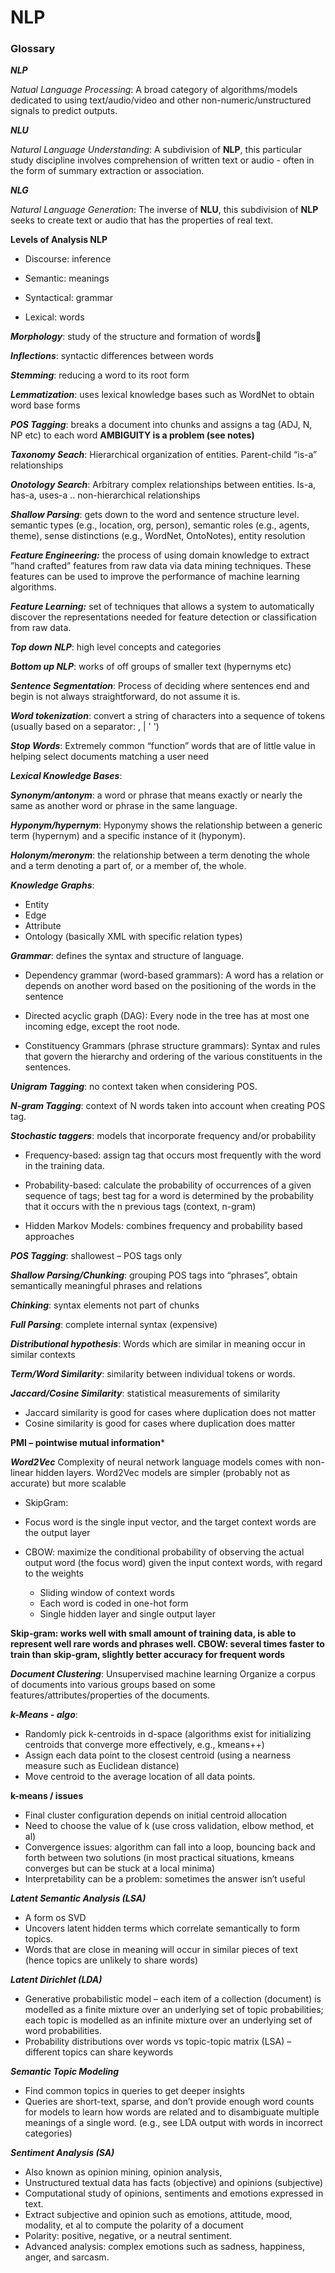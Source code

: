 # NLP


### Glossary

***NLP***

*Natual Language Processing*: A broad category of algorithms/models dedicated to using text/audio/video and other non-numeric/unstructured signals to predict outputs.

***NLU***

*Natural Language Understanding*: A subdivision of **NLP**, this particular study discipline involves comprehension of written text or audio - often in the form of summary extraction or association.

***NLG***

*Natural Language Generation*: The inverse of **NLU**, this subdivision of **NLP** seeks to create text or audio that has the properties of real text. 

**Levels of Analysis NLP**

- Discourse: inference

- Semantic: meanings

- Syntactical: grammar

- Lexical: words


***Morphology***: study of the structure and formation of words

***Inflections***: syntactic differences between words

***Stemming***: reducing a word to its root form

***Lemmatization***: uses lexical knowledge bases such as WordNet to obtain word base forms

***POS Tagging***: breaks a document into chunks and assigns a tag (ADJ, N, NP etc) to each word **AMBIGUITY is a problem (see notes)**

***Taxonomy Seach***:
Hierarchical organization of entities.
Parent-child “is-a” relationships

***Onotology Search***:
Arbitrary complex relationships between entities. 
Is-a, has-a, uses-a .. non-hierarchical relationships

***Shallow Parsing***: gets down to the word and sentence structure level. semantic types (e.g., location, org, person), semantic roles (e.g., agents, theme), sense distinctions (e.g., WordNet, OntoNotes), entity resolution

***Feature Engineering:***
the process of using domain knowledge to extract ”hand crafted” features from raw data via data mining techniques. These features can be used to improve the performance of machine learning algorithms. 

***Feature Learning:***
set of techniques that allows a system to automatically discover the representations needed for feature detection or classification from raw data. 

***Top down NLP***: high level concepts and categories

***Bottom up NLP***: works of off groups of smaller text (hypernyms etc)

***Sentence Segmentation***: Process of deciding where sentences end and begin is not always straightforward, do not assume it is.

***Word tokenization***: convert a string of characters into a sequence of tokens (usually based on a separator: , | ' ')

***Stop Words***: Extremely common “function” words that are of little value in helping select documents matching a user need  

***Lexical Knowledge Bases***: 

***Synonym/antonym***: a word or phrase that means exactly or nearly the same as another word or phrase in the same language.

***Hyponym/hypernym***: Hyponymy shows the relationship between a generic term (hypernym) and a specific instance of it (hyponym).

***Holonym/meronym***: the relationship between a term denoting the whole and a term denoting a part of, or a member of, the whole.

***Knowledge Graphs***:

- Entity
- Edge
- Attribute
- Ontology (basically XML with specific relation types)

***Grammar***: defines the syntax and structure of language. 

- Dependency grammar (word-based grammars): A word has a relation or depends on another word based on the positioning of the words in the sentence

- Directed acyclic graph (DAG): Every node in the tree has at most one incoming edge, except the root node.

- Constituency Grammars (phrase structure grammars): Syntax and rules that govern the hierarchy and ordering of the various constituents in the sentences.


***Unigram Tagging***: no context taken when considering POS.

***N-gram Tagging***: context of N words taken into account when creating POS tag.

***Stochastic taggers***: models that incorporate frequency and/or probability 

- Frequency-based: assign tag that occurs most frequently with the word in the training data. 

- Probability-based: calculate the probability of occurrences of a given sequence of tags;  best tag for a word is determined by the probability that it occurs with the n previous tags (context, n-gram)

- Hidden Markov Models: combines frequency and probability based approaches

***POS Tagging***: shallowest – POS tags only

***Shallow Parsing/Chunking***: grouping POS tags into “phrases”, obtain semantically meaningful phrases and relations 

***Chinking***: syntax elements not part of chunks

***Full Parsing***: complete internal syntax (expensive) 

***Distributional hypothesis***: Words which are similar in meaning occur in similar contexts

***Term/Word Similarity***: similarity between individual tokens or words.

***Jaccard/Cosine Similarity***: statistical measurements of similarity
- Jaccard similarity is good for cases where duplication does not matter
- Cosine similarity is good for cases where duplication does matter

**PMI – pointwise mutual information***

***Word2Vec*** 
Complexity of neural network language models comes with non-linear hidden layers. Word2Vec models are simpler (probably not as accurate) but more scalable

- SkipGram: 
 - Focus word is the single input vector, and the target context words are the output layer

- CBOW: maximize the conditional probability of observing the actual output word (the focus word) given the input context words, with regard to the weights
  - Sliding window of context words 
  - Each word is coded in one-hot form
  - Single hidden layer and single output layer
  
**Skip-gram: works well with small amount of training data, is able to represent well rare words and phrases well. CBOW: several times faster to train than skip-gram, slightly better accuracy for frequent words**


***Document Clustering***: Unsupervised machine learning 
Organize a corpus of documents into various groups based on some features/attributes/properties of the documents.


***k-Means - algo***:
- Randomly pick k-centroids in d-space (algorithms exist for initializing centroids that converge more effectively, e.g., kmeans++)
- Assign each data point to the closest centroid (using a nearness measure such as Euclidean distance)
- Move centroid to the average location of all data points.

**k-means / issues**
- Final cluster configuration depends on initial centroid allocation
- Need to choose the value of k (use cross validation, elbow method, et al)
- Convergence issues: algorithm can fall into a loop, bouncing back and forth between two solutions (in most practical situations, kmeans converges but can be stuck at a local minima)
- Interpretability can be a problem: sometimes the answer isn’t useful


***Latent Semantic Analysis (LSA)***
-  A form os SVD
- Uncovers latent hidden terms which correlate semantically to form topics.
- Words that are close in meaning will occur in similar pieces of text (hence topics are unlikely to share words)

***Latent Dirichlet  (LDA)***
- Generative probabilistic model – each item of a collection (document) is modelled as a finite mixture over an underlying set of topic probabilities; each topic is modelled as an infinite mixture over an underlying set of word probabilities.
- Probability distributions over words vs topic-topic matrix (LSA) – different topics can share keywords

***Semantic Topic Modeling***
- Find common topics in queries to get deeper insights
- Queries are short-text, sparse, and don’t provide enough word counts for models to learn how words are related and to disambiguate multiple meanings of a single word. (e.g., see LDA output with words in incorrect categories)

***Sentiment Analysis (SA)***
- Also known as opinion mining, opinion analysis, 
- Unstructured textual data has facts (objective) and opinions (subjective)
- Computational study of opinions, sentiments and emotions expressed in text. 
- Extract subjective and opinion such as emotions, attitude, mood, modality, et al to compute the polarity of a document
- Polarity: positive, negative, or a neutral sentiment. 
- Advanced analysis: complex emotions such as sadness, happiness, anger, and sarcasm. 

